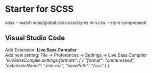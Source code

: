 # Starter for SCSS
sass --watch scss/global.scss:css/styles.min.css --style compressed

## Visual Studio Code
Add Extension: **Live Sass Compiler** <br/>
Add new setting: File -> Preferences -> Settings -> Live Sass Compiler <br/>
*"liveSassCompile.settings.formats": [
    {
        "format": "compressed",
        "extensionName": ".min.css",
        "savePath": "/css"
    }
]*
